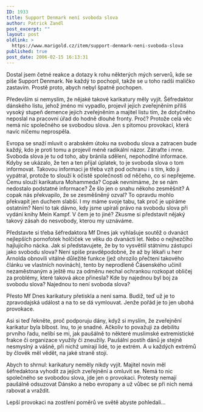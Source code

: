 ```yaml
---
ID: 1933
title: Support Denmark není svoboda slova
author: Patrick Zandl
post_excerpt: ""
layout: post
oldlink: >
  https://www.marigold.cz/item/support-denmark-neni-svoboda-slova
published: true
post_date: 2006-02-15 16:13:31
---
```

<p>Dostal jsem četné reakce a dotazy k rohu některých mých serverů, kde se píše Support Denmark. Ne každý to pochopil, takže se u toho radši maličko zastavím. Prostě proto, abych nebyl špatně pochopen.</p>

<p>Především si nemyslím, že nějaké takové karikatury měly vyjít. Šéfredaktor dánského listu, jehož jméno mi vypadlo, projevil jejich zveřejněním příliš vysoký stupeň demence jejich zveřejněním a majitel listu tím, že dotyčného neposlal na pracovní úřad do hodně dlouhé fronty. Proč? Protože celá věc nemá nic společného se svobodou slova. Jen s pitomou provokací, která navíc ničemu neprospěla.</p>

<p>Evropa se snaží mluvit o arabském útoku na svobodu slova a zatracen bude každý, kdo je proti tomu a projevil méně radikální názor. Zátraťte i mne. Svoboda slova je tu od toho, aby bránila sdělení, nepohodlné informace. Kdyby se ukázalo, že ten a ten přijal úplatek, to je svoboda slova o tom informovat. Takovou informaci je třeba vzít pod ochranu i s tím, kdo ji vypátral, protože to slouží k očistě společnosti od něčeho, co si nepřejeme. 
Čemu slouží karikatura Mohammeda? Copak nevnímáme, že se nám nedostalo podstatné informace? Že šlo jen o snahu někoho zesměšnit? A copak nás překvapilo, že se zesměšněný ozval? To opravdu mohlo překvapit jen duchem slabší. 
I my máme svoje tabu, tak proč je upíráme ostatním? Není to tak dávno, kdy jsme upírali právo na svobodu slova při vydání knihy Mein Kampf. V čem je to jiné? Zkusme si představit nějaký takový zásah do nesvobody, kterou my uznáváme.</p>

<p>Představte si třeba šéfredaktora Mf Dnes jak vyhlašuje soutěž o dvanáct nejlepších pornofotek holčiček ve věku do dvanácti let. Nebo o nejhezčího hajlujícího nácka. Jak si představujete, že by to vysvětlil státnímu zástupci jako svobodu slova? Není spíše pravděpodobné, že až by lékaři u herr Arnolda obnovili vitálné důležité funkce (jež ohrozilo přečtení takového článku ve vlastních novinách), tento by neprodleně Čásenského učinil nezaměstnaným a ještě mu za odměnu nechal ochrankou rozkopat obličej za problémy, které taková akce přinesla?  Kde by najednou byl boj za svobodu slova? Najednou to není svoboda slova?</p>

<p>Přesto Mf Dnes karikatury přetiskla a není sama. Budiž, teď už je to zpravodajská událost a na to se dá vymlouvat. Jenže pořád je to jen ubohá provokace.</p>

<p>Asi si teď řekněte, proč podporuju dány, když si myslím, že zveřejnění karikatur byla blbost. Inu, to je snadné. Ačkoliv to považuji za debilitu prvního řadu, nelíbí se mi, jak paušálně to některé muslimské extremistické frakce či organizace využily či zneužily. Paušální postih dánů je stejně nesmyslný a vášně, při nichž umírají lidé, to je extrém. A u každých extrémů by člověk měl vědět, na jaké straně stojí.</p>

<p>Abych to shrnul: karikatury neměly nikdy vyjít. Majitel novin měl šéfredaktora vyhodit za jejich zveřejnění a omluvit se. Nemá to nic společného se svobodou slova, jde jen o provokaci. Protesty nemají paušálně odsuzovat Dánsko a nebo evropany a už vůbec se při nich nemá rabovat a vraždit.</p>

<p>Lepší provokaci na zostření poměrů ve světě abyste pohledali...
</p>

